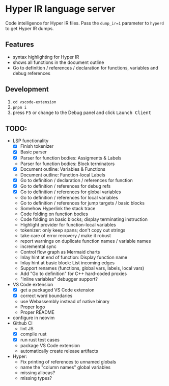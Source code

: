 # Hyper IR language server

Code intelligence for Hyper IR files.
Pass the `dump_ir=1` parameter to `hyperd` to get Hyper IR dumps.

## Features

* syntax highlighting for Hyper IR
* shows all functions in the document outline
* Go to definition / references / declaration for functions, variables and debug references

## Development

1. `cd vscode-extension`
2. `pnpm i`
3. press <kbd>F5</kbd> or change to the Debug panel and click <kbd>Launch Client</kbd>

## TODO:

* LSP functionality
    * [x] Finish tokenizer
    * [x] Basic parser
    * [x] Parser for function bodies: Assigments & Labels
    * Parser for function bodies: Block terminators
    * [x] Document outline: Variables & Functions
    * Document outline: Function-local Labels
    * [x] Go to definition / declaration / references for function
    * [x] Go to definition / references for debug refs
    * [x] Go to definition / references for global variables
    * Go to definition / references for local variables
    * Go to definition / references for jump targets / basic blocks
    * Somehow Hyperlink the stack trace
    * Code folding on function bodies
    * Code folding on basic blocks; display terminating instruction
    * Highlight provider for function-local variables
    * tokenizer: only keep spans; don't copy out strings
    * take care of error recovery / make it robust
    * report warnings on duplicate function names / variable names
    * incremental sync
    * Control flow graph as Mermaid charts
    * Inlay hint at end of function: Display function name
    * Inlay hint at basic block: List incoming edges
    * Support renames (functions, global vars, labels, local vars)
    * Add "Go to definition" for C++ hard-coded proxies
    * "Inline variables" debugger support?
* VS Code extension
    * [x] get a packaged VS Code extension
    * [x] correct word boundaries
    * use Webassembly instead of native binary
    * Proper logo
    * Proper README
* configure in neovim
* Github CI
    * lint JS
    * [x] compile rust
    * [x] run rust test cases
    * package VS Code extension
    * automatically create release artifacts
* Hyper:
    * Fix printing of references to unnamed globals
    * name the "column names" global variables
    * missing allocas?
    * missing types?
